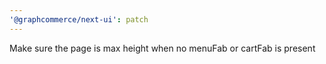 ```yaml
---
'@graphcommerce/next-ui': patch
---
```


Make sure the page is max height when no menuFab or cartFab is present
